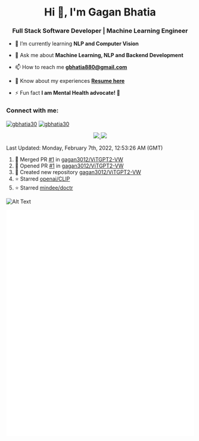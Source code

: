 <h1 align="center">Hi 👋, I'm Gagan Bhatia</h1>
<h3 align="center">Full Stack Software Developer | Machine Learning Engineer</h3>

- 🌱 I’m currently learning **NLP and Computer Vision**

- 💬 Ask me about **Machine Learning, NLP and Backend Development**

- 📫 How to reach me **gbhatia880@gmail.com**

- 📄 Know about my experiences [**Resume here**](https://drive.google.com/file/d/1VebQQLX8_SjgyhgccZByyDmtsXevF4Zf/view?usp=sharing)

- ⚡ Fun fact **I am Mental Health advocate! 🧠**

<h3 align="left">Connect with me:</h3>
<p align="left">
<a href="https://twitter.com/gbhatia30" target="blank"><img align="center" src="https://cdn.jsdelivr.net/npm/simple-icons@3.0.1/icons/twitter.svg" alt="gbhatia30" height="30" width="40" /></a>
<a href="https://linkedin.com/in/gbhatia30" target="blank"><img align="center" src="https://cdn.jsdelivr.net/npm/simple-icons@3.0.1/icons/linkedin.svg" alt="gbhatia30" height="30" width="40" /></a>
</p>

<p align="center">
<a href="https://github-readme-stats.vercel.app/api?username=gagan3012&count_private=true&show_icons=true&include_all_commits=false&hide_border=true&hide_title=true">
  <img width="48%"  src="https://github-readme-stats.vercel.app/api?username=gagan3012&count_private=true&show_icons=true&include_all_commits=false&hide_border=true&hide_title=true" />
</a>
<a href="https://github-readme-streak-stats.herokuapp.com/?user=gagan3012&hide_border=true">
  <img width="48%"  src="https://github-readme-streak-stats.herokuapp.com/?user=gagan3012&hide_border=true" />
</a>
</p>

<!--RECENT_ACTIVITY:last_update-->
Last Updated: Monday, February 7th, 2022, 12:53:26 AM (GMT)
<!--RECENT_ACTIVITY:last_update_end-->
<!--RECENT_ACTIVITY:start-->

1. 🎉 Merged PR [#1](https://github.com/gagan3012/ViTGPT2-VW/pull/1) in [gagan3012/ViTGPT2-VW](https://github.com/gagan3012/ViTGPT2-VW)
2. 💪 Opened PR [#1](https://github.com/gagan3012/ViTGPT2-VW/pull/1) in [gagan3012/ViTGPT2-VW](https://github.com/gagan3012/ViTGPT2-VW)
3. 📔 Created new repository [gagan3012/ViTGPT2-VW](https://github.com/gagan3012/ViTGPT2-VW)
4. ⭐ Starred [openai/CLIP](https://github.com/openai/CLIP)
5. ⭐ Starred [mindee/doctr](https://github.com/mindee/doctr)
<!--RECENT_ACTIVITY:end-->

![Alt Text](https://github.com/gagan3012/gagan3012/blob/output/github-contribution-grid-snake.gif)

![Metrics](https://github.com/gagan3012/gagan3012/blob/main/github-metrics.svg)
